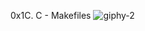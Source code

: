 0x1C. C - Makefiles
![giphy-2](https://user-images.githubusercontent.com/106765765/206285101-83a3d242-4c49-4688-9684-f45d29231880.gif)
